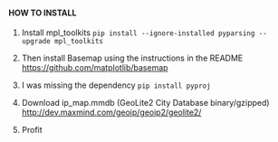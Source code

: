#### HOW TO INSTALL

1. Install mpl_toolkits
`pip install --ignore-installed pyparsing --upgrade mpl_toolkits`

2. Then install Basemap using the instructions in the README
https://github.com/matplotlib/basemap

3. I was missing the dependency
`pip install pyproj`

4. Download ip_map.mmdb (GeoLite2 City Database binary/gzipped)
http://dev.maxmind.com/geoip/geoip2/geolite2/

5. Profit
